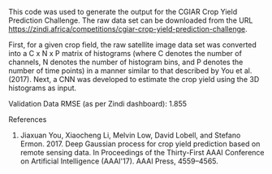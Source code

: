 This code was used to generate the output for the CGIAR Crop Yield Prediction Challenge. The raw data set can be downloaded from the URL https://zindi.africa/competitions/cgiar-crop-yield-prediction-challenge.

First, for a given crop field, the raw satellite image data set was converted into a C x N x P matrix of histograms (where C denotes the number of channels, N denotes the number of histogram bins, and P denotes the number of time points) in a manner similar to that described by You et al. (2017). Next, a CNN was developed to estimate the crop yield using the 3D histograms as input.

Validation Data RMSE (as per Zindi dashboard): 1.855

References
1. Jiaxuan You, Xiaocheng Li, Melvin Low, David Lobell, and Stefano Ermon. 2017. Deep Gaussian process for crop yield prediction based on remote sensing data. In Proceedings of the Thirty-First AAAI Conference on Artificial Intelligence (AAAI'17). AAAI Press, 4559–4565.
